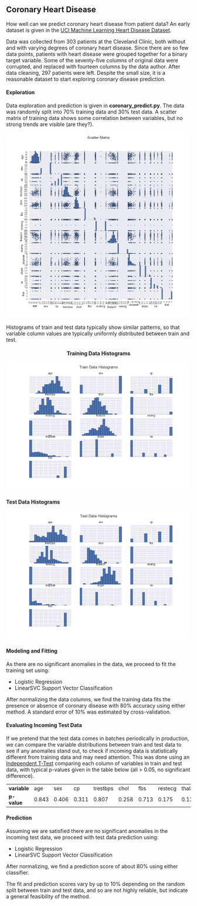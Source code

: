## Coronary Heart Disease
How well can we predict coronary heart disease from patient data?  An early dataset is given in the [UCI Machine Learning Heart Disease Dataset](http://archive.ics.uci.edu/ml/datasets/Heart+Disease).  

Data was collected from 303 patients at the Cleveland Clinic, both without and with varying degrees of coronary heart disease.  Since there are so few data points, patients with heart disease were grouped together for a binary target variable.  Some of the seventy-five columns of original data were corrupted, and replaced with fourteen columns by the data author.  After data cleaning, 297 patients were left.  Despite the small size, it is a reasonable dataset to start exploring coronary disease prediction.  

#### Exploration
Data exploration and prediction is given in __coronary_predict.py__.  The data was randomly split into 70% training data and 30% test data.  A scatter matrix of training data shows some correlation between variables, but no strong trends are visible (are they?).  

<img src="https://github.com/bfetler/coronary_disease/blob/master/coronary_disease_plots/scatter_matrix.png" alt="scatter matrix" />

Histograms of train and test data typically show similar patterns, so that variable column values are typically uniformly distributed between train and test.  

<h4 style="text-align:center;">Training Data Histograms</h4>

<img src="https://github.com/bfetler/coronary_disease/blob/master/coronary_disease_plots/hist_coronary_train.png" alt="coronary training data histograms" />

#### Test Data Histograms

<img src="https://github.com/bfetler/coronary_disease/blob/master/coronary_disease_plots/hist_coronary_test.png" alt="coronary test data histograms" />

#### Modeling and Fitting
As there are no significant anomalies in the data, we proceed to fit the training set using:
+ Logistic Regression
+ LinearSVC Support Vector Classification

After normalizing the data columns, we find the training data fits the presence or absence of coronary disease with 80% accuracy using either method.  A standard error of 10% was estimated by cross-validation.  

#### Evaluating Incoming Test Data
If we pretend that the test data comes in batches periodically in production, we can compare the variable distributions between train and test data to see if any anomalies stand out, to check if incoming data is statistically different from training data and may need attention.  This was done using an [Independent T-Test](http://docs.scipy.org/doc/scipy-0.17.0/reference/generated/scipy.stats.ttest_ind.html) comparing each column of variables in train and test data, with typical p-values given in the table below (all > 0.05, no significant difference).  

<table>
<tr>
<td><strong>variable</strong></td>
<td>age</td>
<td>sex</td>
<td>cp</td>
<td>trestbps</td>
<td>chol</td>
<td>fbs</td>
<td>restecg</td>
<td>thalach</td>
<td>exang</td>
<td>oldpeak</td>
<td>slope</td>
<td>ca</td>
<td>thal</td>
</tr>
<tr>
<td><strong>p-value</strong></td>
<td>0.843</td>
<td>0.406</td>
<td>0.311</td>
<td>0.807</td>
<td>0.258</td>
<td>0.713</td>
<td>0.175</td>
<td>0.131</td>
<td>0.076</td>
<td>0.697</td>
<td>0.332</td>
<td>0.414</td>
<td>0.807</td>
</table>

#### Prediction
Assuming we are satisfied there are no significant anomalies in the incoming test data, we proceed with test data prediction using:
+ Logistic Regression
+ LinearSVC Support Vector Classification

After normalizing, we find a prediction score of about 80% using either classifier.   

The fit and prediction scores vary by up to 10% depending on the random split between train and test data, and so are not highly reliable, but indicate a general feasibility of the method.  
